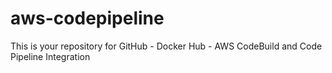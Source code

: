 # aws-codepipeline
This is your repository for GitHub -  Docker Hub - AWS CodeBuild and Code Pipeline Integration
